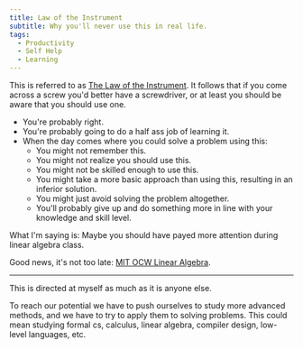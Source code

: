 ```yaml
---
title: Law of the Instrument
subtitle: Why you'll never use this in real life.
tags:
  - Productivity
  - Self Help
  - Learning
---
```


<quote quote="I suppose it is tempting, if the only tool you have is a hammer, to treat everything as if it were a nail." cite="Abraham Maslow">
</quote>

This is referred to as [The Law of the Instrument](https://en.wikipedia.org/wiki/Law_of_the_instrument).
It follows that if you come across a screw you'd better have a screwdriver, or at least you should be aware that you should use one.

<quote quote="I'm never going to use this in real life." cite="People">
</quote>

- You're probably right.
- You're probably going to do a half ass job of learning it.
- When the day comes where you could solve a problem using this:
  - You might not remember this.
  - You might not realize you should use this.
  - You might not be skilled enough to use this.
  - You might take a more basic approach than using this, resulting in an inferior solution.
  - You might just avoid solving the problem altogether.
  - You'll probably give up and do something more in line with your knowledge and skill level.

What I'm saying is: Maybe you should have payed more attention during linear algebra class.

Good news, it's not too late: [MIT OCW Linear Algebra](https://ocw.mit.edu/courses/mathematics/18-06sc-linear-algebra-fall-2011/).

---

This is directed at myself as much as it is anyone else.

To reach our potential we have to push ourselves to study more advanced methods, and we have to try to apply them to solving problems.
This could mean studying formal cs, calculus, linear algebra, compiler design, low-level languages, etc.
